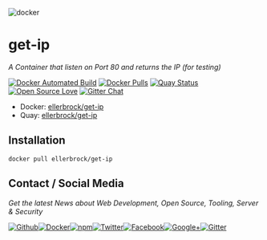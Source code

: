 ![docker](https://github.frapsoft.com/top/docker-security.jpg)

# get-ip
_A Container that listen on Port 80 and returns the IP (for testing)_

[![Docker Automated Build](https://img.shields.io/docker/automated/ellerbrock/get-ip.svg)](https://hub.docker.com/r/ellerbrock/get-ip/) [![Docker Pulls](https://img.shields.io/docker/pulls/ellerbrock/get-ip.svg)](https://hub.docker.com/r/ellerbrock/get-ip/) [![Quay Status](https://quay.io/repository/ellerbrock/get-ip/status)](https://quay.io/repository/ellerbrock/get-ip/) [![Open Source Love](https://badges.frapsoft.com/os/v1/open-source.svg)](https://github.com/ellerbrock/open-source-badges/) [![Gitter Chat](https://badges.gitter.im/frapsoft/frapsoft.svg)](https://gitter.im/frapsoft/frapsoft/)

- Docker: [ellerbrock/get-ip](https://hub.docker.com/r/ellerbrock/get-ip/)
- Quay: [ellerbrock/get-ip](https://quay.io/repository/ellerbrock/get-ip)

## Installation

`docker pull ellerbrock/get-ip`

## Contact / Social Media

_Get the latest News about Web Development, Open Source, Tooling, Server & Security_

[![Github](https://github.frapsoft.com/social/github.png)](https://github.com/ellerbrock/)[![Docker](https://github.frapsoft.com/social/docker.png)](https://hub.docker.com/u/ellerbrock/)[![npm](https://github.frapsoft.com/social/npm.png)](https://www.npmjs.com/~ellerbrock)[![Twitter](https://github.frapsoft.com/social/twitter.png)](https://twitter.com/frapsoft/)[![Facebook](https://github.frapsoft.com/social/facebook.png)](https://www.facebook.com/frapsoft/)[![Google+](https://github.frapsoft.com/social/google-plus.png)](https://plus.google.com/116540931335841862774)[![Gitter](https://github.frapsoft.com/social/gitter.png)](https://gitter.im/frapsoft/frapsoft/)
